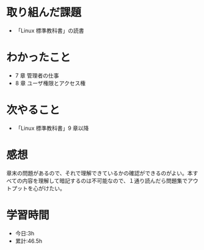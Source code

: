 # 取り組んだ課題

-   「Linux 標準教科書」の読書

# わかったこと

-   7 章 管理者の仕事
-   8 章 ユーザ権限とアクセス権

# 次やること

-   「Linux 標準教科書」9 章以降

# 感想

章末の問題があるので、それで理解できているかの確認ができるのがよい。本すべての内容を理解して暗記するのは不可能なので、１通り読んだら問題集でアウトプットを心がけたい。

# 学習時間

-   今日:3h
-   累計:46.5h
